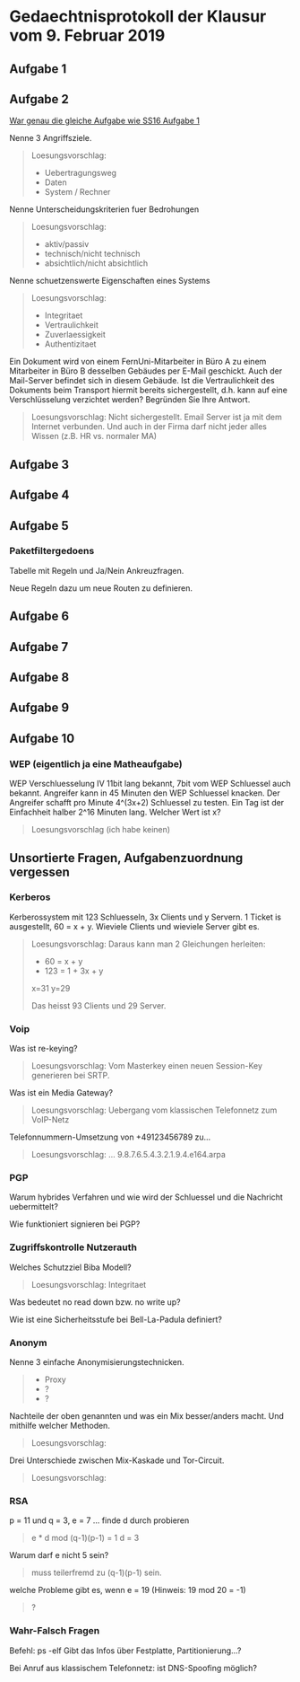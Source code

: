 # Gedaechtnisprotokoll der Klausur vom 9. Februar 2019


## Aufgabe 1
## Aufgabe 2

[War genau die gleiche Aufgabe wie SS16 Aufgabe 1](https://vu.fernuni-hagen.de/lvuweb/lvuauth/file/FeU/Informatik/2018WS/01868/material/ungetaktet/PK+635021+SS16.pdf)

Nenne 3 Angriffsziele.

> Loesungsvorschlag:
> * Uebertragungsweg
> * Daten
> * System / Rechner

Nenne Unterscheidungskriterien fuer Bedrohungen

> Loesungsvorschlag:
> * aktiv/passiv
> * technisch/nicht technisch
> * absichtlich/nicht absichtlich

Nenne schuetzenswerte Eigenschaften eines Systems

> Loesungsvorschlag:
> * Integritaet
> * Vertraulichkeit
> * Zuverlaessigkeit
> * Authentizitaet

Ein Dokument wird von einem FernUni-Mitarbeiter in Büro A zu einem Mitarbeiter in Büro B desselben Gebäudes per E-Mail geschickt. Auch der Mail-Server befindet sich in diesem Gebäude. Ist die Vertraulichkeit des Dokuments beim Transport hiermit bereits sichergestellt, d.h. kann auf eine Verschlüsselung verzichtet werden? Begründen Sie Ihre Antwort.

> Loesungsvorschlag: 
> Nicht sichergestellt. Email Server ist ja mit dem Internet verbunden. Und auch in der Firma darf nicht jeder alles Wissen (z.B. HR vs. normaler MA)


## Aufgabe 3
## Aufgabe 4
## Aufgabe 5

### Paketfiltergedoens

Tabelle mit Regeln und Ja/Nein Ankreuzfragen.

Neue Regeln dazu um neue Routen zu definieren.

## Aufgabe 6
## Aufgabe 7
## Aufgabe 8
## Aufgabe 9


## Aufgabe 10

### WEP (eigentlich ja eine Matheaufgabe)
WEP Verschluesselung IV 11bit lang bekannt, 7bit vom WEP Schluessel auch bekannt.
Angreifer kann in 45 Minuten den WEP Schluessel knacken.
Der Angreifer schafft pro Minute 4^(3x+2) Schluessel zu testen.
Ein Tag ist der Einfachheit halber 2^16 Minuten lang.
Welcher Wert ist x?

> Loesungsvorschlag (ich habe keinen)


## Unsortierte Fragen, Aufgabenzuordnung vergessen

### Kerberos
Kerberossystem mit 123 Schluesseln, 3x Clients und y Servern. 1 Ticket is ausgestellt, 60 = x + y.
Wieviele Clients und wieviele Server gibt es.
> Loesungsvorschlag:
> Daraus kann man 2 Gleichungen herleiten:
> * 60 = x + y
> * 123 = 1 + 3x + y
>
> x=31
> y=29
> 
> Das heisst 93 Clients und 29 Server.

### Voip
Was ist re-keying?
> Loesungsvorschlag: 
> Vom Masterkey einen neuen Session-Key generieren bei SRTP.

Was ist ein Media Gateway?
> Loesungsvorschlag: 
> Uebergang vom klassischen Telefonnetz zum VoIP-Netz

Telefonnummern-Umsetzung von +49123456789 zu...
> Loesungsvorschlag: 
> ... 9.8.7.6.5.4.3.2.1.9.4.e164.arpa

### PGP
Warum hybrides Verfahren und wie wird der Schluessel und die Nachricht uebermittelt?

Wie funktioniert signieren bei PGP?

### Zugriffskontrolle Nutzerauth

Welches Schutzziel Biba Modell?
> Loesungsvorschlag: Integritaet

Was bedeutet no read down bzw. no write up?

Wie ist eine Sicherheitsstufe bei Bell-La-Padula definiert?

### Anonym

Nenne 3 einfache Anonymisierungstechnicken.

> * Proxy
> * ?
> * ?

Nachteile der oben genannten und was ein Mix besser/anders macht. Und mithilfe welcher Methoden.

> Loesungsvorschlag:

Drei Unterschiede zwischen Mix-Kaskade und Tor-Circuit.

> Loesungsvorschlag:


### RSA

p = 11 und q = 3, e = 7 ... finde d durch probieren
> e * d mod (q-1)(p-1) = 1
> d = 3

Warum darf e nicht 5 sein?
> muss teilerfremd zu (q-1)(p-1) sein.

welche Probleme gibt es, wenn e = 19 (Hinweis: 19 mod 20 = -1)
> ?

### Wahr-Falsch Fragen

Befehl: ps -elf  Gibt das Infos über Festplatte, Partitionierung...?

Bei Anruf aus klassischem Telefonnetz: ist DNS-Spoofing möglich?



